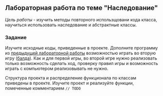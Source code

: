 ## Лабораторная работа по теме "Наследование"

*Цель работы* - изучить методы повторного использщовани кода класса, научиться использовать наследование и абстрактные классы.

### Задание

Изучите исходные коды, приведенные в проекте. Дополните программу из [предыдущей лабораторной работы](https://github.com/AltmanEA/30_Class_start) возможностью играть во вторую игру ([балда](https://ru.wikipedia.org/wiki/Балда_(игра))). Как и для первой игры, во второй игре нужно реализовать только возможность сделать ход, проверку правил игры и возможность играть с компьютером реализовывать не нужно.

Структура проекта и распределение функционала по классам приведены в проекте. Изучите проект и реализуйте функции, помеченные комментарием ```// TODO```